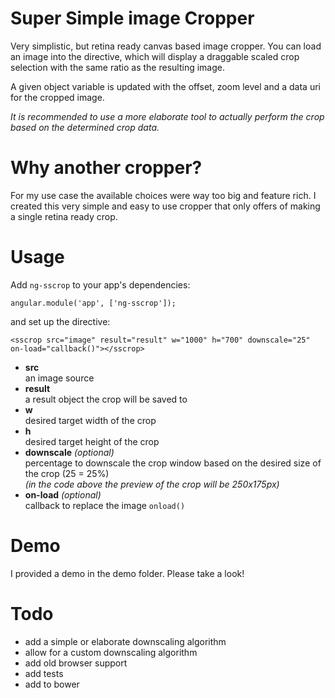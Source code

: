 # Super Simple image Cropper
Very simplistic, but retina ready canvas based image cropper.
You can load an image into the directive, which will display a
draggable scaled crop selection with the same ratio as the
resulting image.

A given object variable is updated with the offset,
zoom level and a data uri for the cropped image.

*It is recommended to use a more elaborate tool to actually perform
the crop based on the determined crop data.*

# Why another cropper?
For my use case the available choices were way too big and feature
rich. I created this very simple and easy to use cropper that only
offers of making a single retina ready crop.

# Usage
  Add `ng-sscrop` to your app's dependencies:

    angular.module('app', ['ng-sscrop']);

  and set up the directive:

    <sscrop src="image" result="result" w="1000" h="700" downscale="25" on-load="callback()"></sscrop>

  * **src**  
    an image source
  * **result**  
    a result object the crop will be saved to
  * **w**  
    desired target width of the crop
  * **h**  
    desired target height of the crop
  * **downscale** *(optional)*  
    percentage to downscale the crop window based on the desired
    size of the crop (25 = 25%)  
    *(in the code above the preview of the crop will be 250x175px)*
  * **on-load** *(optional)*  
    callback to replace the image `onload()`

# Demo
I provided a demo in the demo folder. Please take a look!

# Todo
* add a simple or elaborate downscaling algorithm
* allow for a custom downscaling algorithm
* add old browser support
* add tests
* add to bower
